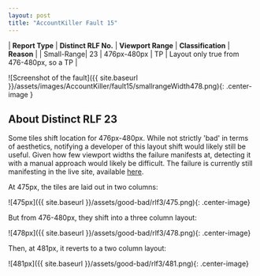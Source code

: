 ```yaml
---
layout: post
title: "AccountKiller Fault 15"
---
```

| **Report Type** | **Distinct RLF No.** | **Viewport Range** | **Classification** | **Reason** |
| Small-Range| 23 | 476px-480px | TP | Layout only true from 476-480px, so a TP | 

![Screenshot of the fault]({{ site.baseurl }}/assets/images/AccountKiller/fault15/smallrangeWidth478.png){: .center-image }

## About Distinct RLF 23

Some tiles shift location for 476px-480px. While not strictly 'bad' in terms of aesthetics, notifying a developer of this layout shift would likely still be useful. Given how few viewport widths the failure manifests at, detecting it with a manual approach would likely be difficult. The failure is currently still manifesting in the live site, available [here](http://www.accountkiller.com/en/).

At 475px, the tiles are laid out in two columns:

![475px]({{ site.baseurl }}/assets/good-bad/rlf3/475.png){: .center-image}

But from 476-480px, they shift into a three column layout:

![478px]({{ site.baseurl }}/assets/good-bad/rlf3/478.png){: .center-image}

Then, at 481px, it reverts to a two column layout:

![481px]({{ site.baseurl }}/assets/good-bad/rlf3/481.png){: .center-image}

